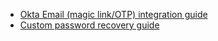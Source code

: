 * [Okta Email (magic link/OTP) integration guide](/docs/guides/authenticators-okta-email/java/main/)
* [Custom password recovery guide](/docs/guides/oie-embedded-sdk-use-case-custom-pwd-recovery-mfa/java/main/)